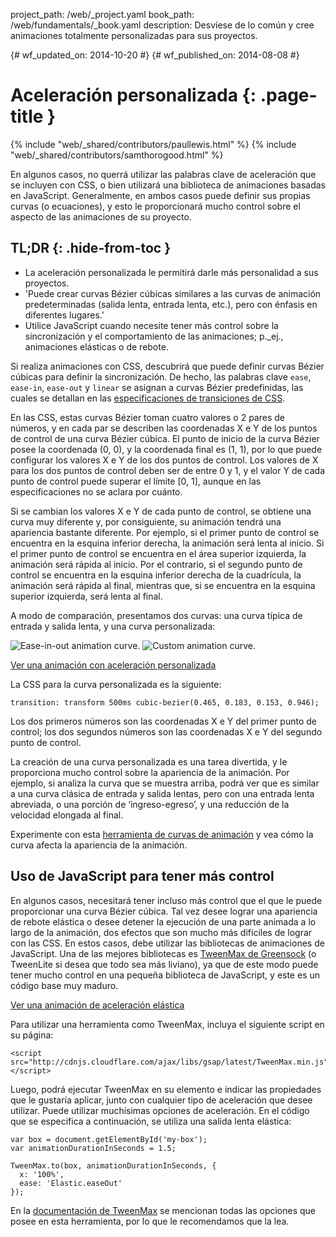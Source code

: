 project_path: /web/_project.yaml
book_path: /web/fundamentals/_book.yaml
description: Desvíese de lo común y cree animaciones totalmente personalizadas para sus proyectos.

{# wf_updated_on: 2014-10-20 #}
{# wf_published_on: 2014-08-08 #}

# Aceleración personalizada {: .page-title }

{% include "web/_shared/contributors/paullewis.html" %}
{% include "web/_shared/contributors/samthorogood.html" %}

En algunos casos, no querrá utilizar las palabras clave de aceleración que se incluyen con CSS, o bien utilizará una biblioteca de animaciones basadas en JavaScript. Generalmente, en ambos casos puede definir sus propias curvas (o ecuaciones), y esto le proporcionará mucho control sobre el aspecto de las animaciones de su proyecto.

## TL;DR {: .hide-from-toc }
- La aceleración personalizada le permitirá darle más personalidad a sus proyectos.
- 'Puede crear curvas Bézier cúbicas similares a las curvas de animación predeterminadas (salida lenta, entrada lenta, etc.), pero con énfasis en diferentes lugares.'
- Utilice JavaScript cuando necesite tener más control sobre la sincronización y el comportamiento de las animaciones; p.\_ej., animaciones elásticas o de rebote.


Si realiza animaciones con CSS, descubrirá que puede definir curvas Bézier cúbicas para definir la sincronización. De hecho, las palabras clave `ease`, `ease-in`, `ease-out` y `linear` se asignan a curvas Bézier predefinidas, las cuales se detallan en las [especificaciones de transiciones de CSS](http://www.w3.org/TR/css3-transitions/).

En las CSS, estas curvas Bézier toman cuatro valores o 2 pares de números, y en cada par se describen las coordenadas X e Y de los puntos de control de una curva Bézier cúbica.  El punto de inicio de la curva Bézier posee la coordenada (0, 0), y la coordenada final es (1, 1), por lo que puede configurar los valores X e Y de los dos puntos de control. Los valores de X para los dos puntos de control deben ser de entre 0 y 1, y el valor Y de cada punto de control puede superar el límite [0, 1], aunque en las especificaciones no se aclara por cuánto.

Si se cambian los valores X e Y de cada punto de control, se obtiene una curva muy diferente y, por consiguiente, su animación tendrá una apariencia bastante diferente. Por ejemplo, si el primer punto de control se encuentra en la esquina inferior derecha, la animación será lenta al inicio. Si el primer punto de control se encuentra en el área superior izquierda, la animación será rápida al inicio. Por el contrario, si el segundo punto de control se encuentra en la esquina inferior derecha de la cuadrícula, la animación será rápida al final, mientras que, si se encuentra en la esquina superior izquierda, será lenta al final.

A modo de comparación, presentamos dos curvas: una curva típica de entrada y salida lenta, y una curva personalizada:

<img src="images/ease-in-out-markers.png" style="display: inline; max-width: 300px" alt="Ease-in-out animation curve." />
<img src="images/custom.png" style="display: inline; max-width: 300px" alt="Custom animation curve." />

<a href="https://googlesamples.github.io/web-fundamentals/samples/../fundamentals/design-and-ui/animations/box-move-custom-curve.html">Ver una animación con aceleración personalizada</a>

La CSS para la curva personalizada es la siguiente:


    transition: transform 500ms cubic-bezier(0.465, 0.183, 0.153, 0.946);
    

Los dos primeros números son las coordenadas X e Y del primer punto de control; los dos segundos números son las coordenadas X e Y del segundo punto de control.

La creación de una curva personalizada es una tarea divertida, y le proporciona mucho control sobre la apariencia de la animación. Por ejemplo, si analiza la curva que se muestra arriba, podrá ver que es similar a una curva clásica de entrada y salida lentas, pero con una entrada lenta abreviada, o una porción de ‘ingreso-egreso’, y una reducción de la velocidad elongada al final.

Experimente con esta <a href="https://googlesamples.github.io/web-fundamentals/samples/../fundamentals/design-and-ui/animations/curve-playground.html">herramienta de curvas de animación</a> y vea cómo la curva afecta la apariencia de la animación.

## Uso de JavaScript para tener más control

En algunos casos, necesitará tener incluso más control que el que le puede proporcionar una curva Bézier cúbica. Tal vez desee lograr una apariencia de rebote elástica o desee detener la ejecución de una parte animada a lo largo de la animación, dos efectos que son mucho más difíciles de lograr con las CSS. En estos casos, debe utilizar las bibliotecas de animaciones de JavaScript. Una de las mejores bibliotecas es [TweenMax de Greensock](https://github.com/greensock/GreenSock-JS/tree/master/src/minified) (o TweenLite si desea que todo sea más liviano), ya que de este modo puede tener mucho control en una pequeña biblioteca de JavaScript, y este es un código base muy maduro.

<a href="https://googlesamples.github.io/web-fundamentals/samples/../fundamentals/design-and-ui/animations/box-move-elastic.html">Ver una animación de aceleración elástica</a>

Para utilizar una herramienta como TweenMax, incluya el siguiente script en su página:


    <script src="http://cdnjs.cloudflare.com/ajax/libs/gsap/latest/TweenMax.min.js"></script>
    

Luego, podrá ejecutar TweenMax en su elemento e indicar las propiedades que le gustaría aplicar, junto con cualquier tipo de aceleración que desee utilizar. Puede utilizar muchísimas opciones de aceleración. En el código que se especifica a continuación, se utiliza una salida lenta elástica:


    var box = document.getElementById('my-box');
    var animationDurationInSeconds = 1.5;
    
    TweenMax.to(box, animationDurationInSeconds, {
      x: '100%',
      ease: 'Elastic.easeOut'
    });
    

En la [documentación de TweenMax](http://greensock.com/docs/#/HTML5/GSAP/TweenMax/) se mencionan todas las opciones que posee en esta herramienta, por lo que le recomendamos que la lea.



